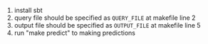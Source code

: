 1. install sbt
2. query file should be specified as `QUERY_FILE` at makefile line 2
3. output file should be specified as `OUTPUT_FILE` at makefile line 5
4. run "make predict" to making predictions
